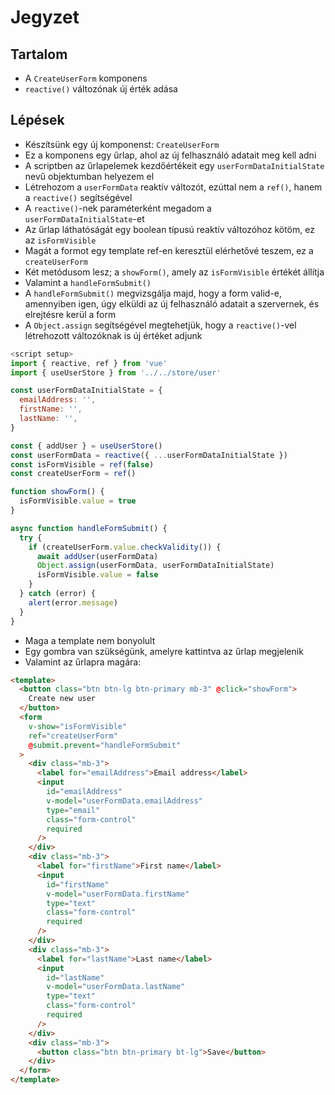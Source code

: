 # Jegyzet

## Tartalom

- A `CreateUserForm` komponens
- `reactive()` változónak új érték adása

## Lépések

- Készítsünk egy új komponenst: `CreateUserForm`
- Ez a komponens egy űrlap, ahol az új felhasználó adatait meg kell adni
- A scriptben az űrlapelemek kezdőértékeit egy `userFormDataInitialState` nevű objektumban helyezem el
- Létrehozom a `userFormData` reaktív változót, ezúttal nem a `ref()`, hanem a `reactive()` segítségével
- A `reactive()`-nek paraméterként megadom a `userFormDataInitialState`-et
- Az űrlap láthatóságát egy boolean típusú reaktív változóhoz kötöm, ez az `isFormVisible`
- Magát a formot egy template ref-en keresztül elérhetővé teszem, ez a `createUserForm`
- Két metódusom lesz; a `showForm()`, amely az `isFormVisible` értékét állítja
- Valamint a `handleFormSubmit()`
- A `handleFormSubmit()` megvizsgálja majd, hogy a form valid-e, amennyiben igen, úgy elküldi az új felhasználó adatait a szervernek, és elrejtésre kerül a form
- A `Object.assign` segítségével megtehetjük, hogy a `reactive()`-vel létrehozott változóknak is új értéket adjunk

```js
<script setup>
import { reactive, ref } from 'vue'
import { useUserStore } from '../../store/user'

const userFormDataInitialState = {
  emailAddress: '',
  firstName: '',
  lastName: '',
}

const { addUser } = useUserStore()
const userFormData = reactive({ ...userFormDataInitialState })
const isFormVisible = ref(false)
const createUserForm = ref()

function showForm() {
  isFormVisible.value = true
}

async function handleFormSubmit() {
  try {
    if (createUserForm.value.checkValidity()) {
      await addUser(userFormData)
      Object.assign(userFormData, userFormDataInitialState)
      isFormVisible.value = false
    }
  } catch (error) {
    alert(error.message)
  }
}
```

- Maga a template nem bonyolult
- Egy gombra van szükségünk, amelyre kattintva az űrlap megjelenik
- Valamint az űrlapra magára:

```html
<template>
  <button class="btn btn-lg btn-primary mb-3" @click="showForm">
    Create new user
  </button>
  <form
    v-show="isFormVisible"
    ref="createUserForm"
    @submit.prevent="handleFormSubmit"
  >
    <div class="mb-3">
      <label for="emailAddress">Email address</label>
      <input
        id="emailAddress"
        v-model="userFormData.emailAddress"
        type="email"
        class="form-control"
        required
      />
    </div>
    <div class="mb-3">
      <label for="firstName">First name</label>
      <input
        id="firstName"
        v-model="userFormData.firstName"
        type="text"
        class="form-control"
        required
      />
    </div>
    <div class="mb-3">
      <label for="lastName">Last name</label>
      <input
        id="lastName"
        v-model="userFormData.lastName"
        type="text"
        class="form-control"
        required
      />
    </div>
    <div class="mb-3">
      <button class="btn btn-primary bt-lg">Save</button>
    </div>
  </form>
</template>
```
